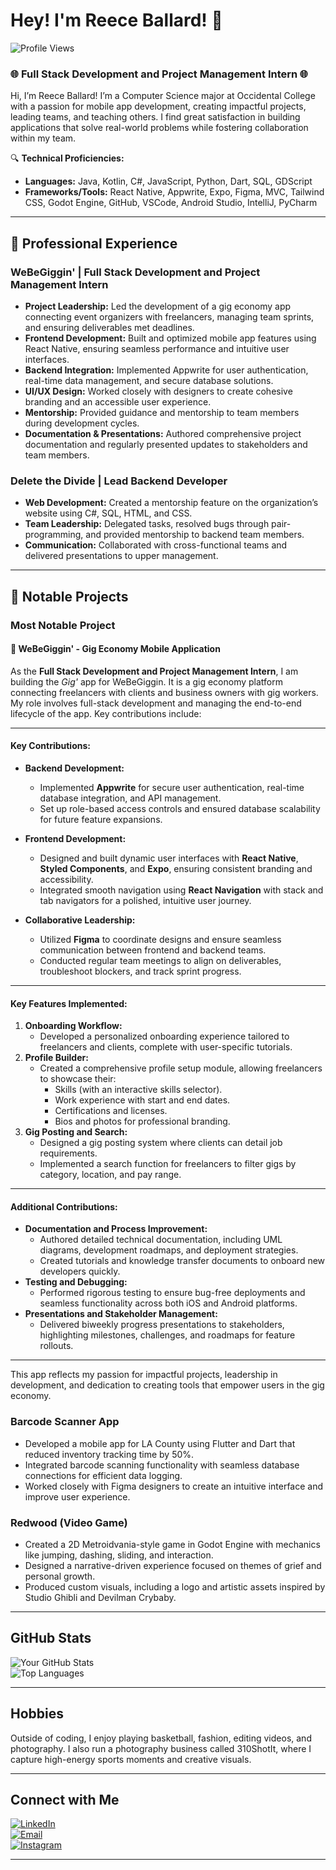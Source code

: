 # Hey! I'm Reece Ballard! 👋

![Profile Views](https://komarev.com/ghpvc/?username=RBallardDev&color=green)

### 🌐 Full Stack Development and Project Management Intern 🌐

Hi, I’m Reece Ballard! I’m a Computer Science major at Occidental College with a passion for mobile app development, creating impactful projects, leading teams, and teaching others. I find great satisfaction in building applications that solve real-world problems while fostering collaboration within my team.

🔍 **Technical Proficiencies:**

- **Languages:** Java, Kotlin, C#, JavaScript, Python, Dart, SQL, GDScript
- **Frameworks/Tools:** React Native, Appwrite, Expo, Figma, MVC, Tailwind CSS, Godot Engine, GitHub, VSCode, Android Studio, IntelliJ, PyCharm

---

## 🌟 Professional Experience

### **WeBeGiggin' | Full Stack Development and Project Management Intern**
- **Project Leadership:** Led the development of a gig economy app connecting event organizers with freelancers, managing team sprints, and ensuring deliverables met deadlines.
- **Frontend Development:** Built and optimized mobile app features using React Native, ensuring seamless performance and intuitive user interfaces.
- **Backend Integration:** Implemented Appwrite for user authentication, real-time data management, and secure database solutions.
- **UI/UX Design:** Worked closely with designers to create cohesive branding and an accessible user experience.
- **Mentorship:** Provided guidance and mentorship to team members during development cycles.
- **Documentation & Presentations:** Authored comprehensive project documentation and regularly presented updates to stakeholders and team members.

### **Delete the Divide | Lead Backend Developer**
- **Web Development:** Created a mentorship feature on the organization’s website using C#, SQL, HTML, and CSS.
- **Team Leadership:** Delegated tasks, resolved bugs through pair-programming, and provided mentorship to backend team members.
- **Communication:** Collaborated with cross-functional teams and delivered presentations to upper management.

---

## 🌟 Notable Projects

### Most Notable Project

#### 🌟 WeBeGiggin' - Gig Economy Mobile Application

As the **Full Stack Development and Project Management Intern**, I am building the *Gig'* app for WeBeGiggin. It is a gig economy platform connecting freelancers with clients and  business owners with gig workers. My role involves full-stack development and managing the end-to-end lifecycle of the app. Key contributions include:

---

#### **Key Contributions:**
- **Backend Development:**
  - Implemented **Appwrite** for secure user authentication, real-time database integration, and API management.
  - Set up role-based access controls and ensured database scalability for future feature expansions.

- **Frontend Development:**
  - Designed and built dynamic user interfaces with **React Native**, **Styled Components**, and **Expo**, ensuring consistent branding and accessibility.
  - Integrated smooth navigation using **React Navigation** with stack and tab navigators for a polished, intuitive user journey.

- **Collaborative Leadership:**
  - Utilized **Figma** to coordinate designs and ensure seamless communication between frontend and backend teams.
  - Conducted regular team meetings to align on deliverables, troubleshoot blockers, and track sprint progress.

---

#### **Key Features Implemented:**
1. **Onboarding Workflow:**
   - Developed a personalized onboarding experience tailored to freelancers and clients, complete with user-specific tutorials.
2. **Profile Builder:**
   - Created a comprehensive profile setup module, allowing freelancers to showcase their:
     - Skills (with an interactive skills selector).
     - Work experience with start and end dates.
     - Certifications and licenses.
     - Bios and photos for professional branding.
3. **Gig Posting and Search:**
   - Designed a gig posting system where clients can detail job requirements.
   - Implemented a search function for freelancers to filter gigs by category, location, and pay range.

---

#### **Additional Contributions:**
- **Documentation and Process Improvement:**
  - Authored detailed technical documentation, including UML diagrams, development roadmaps, and deployment strategies.
  - Created tutorials and knowledge transfer documents to onboard new developers quickly.
- **Testing and Debugging:**
  - Performed rigorous testing to ensure bug-free deployments and seamless functionality across both iOS and Android platforms.
- **Presentations and Stakeholder Management:**
  - Delivered biweekly progress presentations to stakeholders, highlighting milestones, challenges, and roadmaps for feature rollouts.

---


This app reflects my passion for impactful projects, leadership in development, and dedication to creating tools that empower users in the gig economy.

### **Barcode Scanner App**
- Developed a mobile app for LA County using Flutter and Dart that reduced inventory tracking time by 50%.
- Integrated barcode scanning functionality with seamless database connections for efficient data logging.
- Worked closely with Figma designers to create an intuitive interface and improve user experience.

### **Redwood (Video Game)**
- Created a 2D Metroidvania-style game in Godot Engine with mechanics like jumping, dashing, sliding, and interaction.
- Designed a narrative-driven experience focused on themes of grief and personal growth.
- Produced custom visuals, including a logo and artistic assets inspired by Studio Ghibli and Devilman Crybaby.

---

## GitHub Stats

![Your GitHub Stats](https://github-readme-stats.vercel.app/api?username=RBallardDev&show_icons=true&theme=radical)  
![Top Languages](https://github-readme-stats.vercel.app/api/top-langs/?username=RBallardDev&layout=compact&theme=radical)

---

## Hobbies

Outside of coding, I enjoy playing basketball, fashion, editing videos, and photography. I also run a photography business called 310ShotIt, where I capture high-energy sports moments and creative visuals.

---

## Connect with Me

[![LinkedIn](https://img.shields.io/badge/-LinkedIn-black?style=flat-square&logo=linkedin)](https://www.linkedin.com/in/reece-ballard-376979255)  
[![Email](https://img.shields.io/badge/-Email-black?style=flat-square&logo=gmail)](mailto:rballard.r2@gmail.com)  
[![Instagram](https://img.shields.io/badge/-Instagram-black?style=flat-square&logo=instagram)](https://www.instagram.com/310shotit?igsh=MzRlODBiNWFlZA==)  

---
